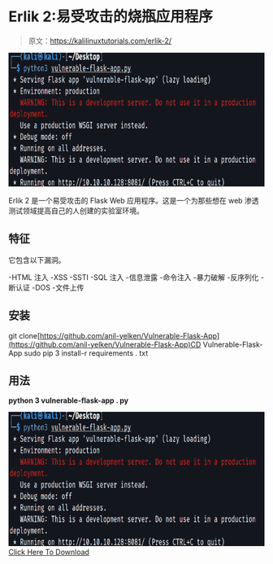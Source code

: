 # Erlik 2:易受攻击的烧瓶应用程序

> 原文：<https://kalilinuxtutorials.com/erlik-2/>

[![](img/8e1add729873c0d263eff2f640bdfb24.png)](https://blogger.googleusercontent.com/img/b/R29vZ2xl/AVvXsEg5kWypIZBXQFVBi9E8_tgMx2WsQXP0TTXtkOAwamMPJGFUweuSwBMfdubfUdTMI9PbuVENP6-ZJAkGwX1lfHBEaJY1SC5VFGMOdekbzXlrGNxbPfWUWIZN1ry8T1P_-HAAuwA0KSCQ9yx2RUUxzgH8IUDvEYbGyb2bXQceMx8wo5aJLaiDzjByX5hE/s728/Erlik%202.png)

Erlik 2 是一个易受攻击的 Flask Web 应用程序。这是一个为那些想在 web 渗透测试领域提高自己的人创建的实验室环境。

## 特征

它包含以下漏洞。

-HTML 注入
-XSS
-SSTI
-SQL 注入
-信息泄露
-命令注入
-暴力破解
-反序列化
-断认证
-DOS
-文件上传

## 安装

git clone[https://github.com/anil-yelken/Vulnerable-Flask-App](https://github.com/anil-yelken/Vulnerable-Flask-App)CD Vulnerable-Flask-App
sudo pip 3 install-r requirements . txt

## 用法

**python 3 vulnerable-flask-app . py**

![](img/8e1add729873c0d263eff2f640bdfb24.png)[Click Here To Download](https://github.com/anil-yelken/Vulnerable-Flask-App)